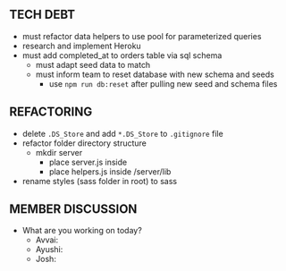 ## TECH DEBT
- must refactor data helpers to use pool for parameterized queries
- research and implement Heroku
- must add completed_at to orders table via sql schema
  - must adapt seed data to match
  - must inform team to reset database with new schema and seeds
    - use `npm run db:reset` after pulling new seed and schema files

## REFACTORING
- delete `.DS_Store` and add ```*.DS_Store``` to `.gitignore` file
- refactor folder directory structure
  - mkdir server
    - place server.js inside
    - place helpers.js inside /server/lib
- rename styles (sass folder in root) to sass

## MEMBER DISCUSSION
- What are you working on today?
  - Avvai: 
  - Ayushi: 
  - Josh: 
